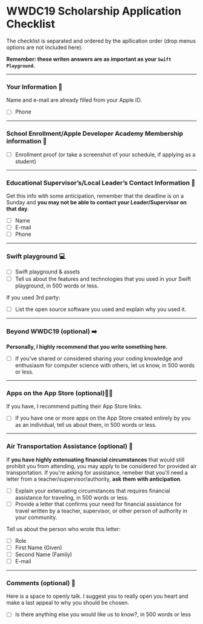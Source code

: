 # WWDC19 Scholarship Application Checklist

The checklist is separated and ordered by the apllication order (drop menus options are not included here).

**Remember: these writen answers are as important as your `Swift Playground`.** 

---

### Your Information 👋
Name and e-mail are already filled from your Apple ID.
- [ ] Phone

---

### School Enrollment/Apple Developer Academy Membership information 📓
- [ ] Enrollment proof (or take a screenshot of your schedule, if applying as a student)

---

### Educational Supervisor’s/Local Leader’s Contact Information 📱
Get this info with some anticipation, remember that the deadline is on a Sunday and **you may not be able to contact your Leader/Supervisor on that day**.
- [ ] Name
- [ ] E-mail
- [ ] Phone

---

### Swift playground 💻
- [ ] Swift playground & assets
- [ ] Tell us about the features and technologies that you used in your Swift playground, in 500 words or less.

If you used 3rd party:
- [ ] List the open source software you used and explain why you used it.

---

### Beyond WWDC19 (optional) ➡️
**Personally, I highly recommend that you write something here.**
- [ ] If you've shared or considered sharing your coding knowledge and enthusiasm for computer science with others, let us know, in 500 words or less.

---

### Apps on the App Store (optional)👩‍💻
If you have, I recommend putting their App Store links.
- [ ] If you have one or more apps on the App Store created entirely by you as an individual, tell us about them, in 500 words or less.

---

### Air Transportation Assistance (optional) 🛫
If **you have highly extenuating financial circumstances** that would still prohibit you from attending, you may apply to be considered for provided air transportation.
If you're asking for assistance, remeber that you'll need a letter from a teacher/supervisor/authority, **ask them with anticipation**.

- [ ] Explain your extenuating circumstances that requires financial assistance for traveling, in 500 words or less.
- [ ] Provide a letter that confirms your need for financial assistance for travel written by a teacher, supervisor, or other person of authority in your community.

Tell us about the person who wrote this letter:
- [ ] Role
- [ ] First Name (Given)
- [ ] Second Name (Family)
- [ ] E-mail

---

### Comments (optional) 🌟
Here is a space to openly talk. I suggest you to really open you heart and make a last appeal to why you should be chosen.
- [ ] Is there anything else you would like us to know?, in 500 words or less
